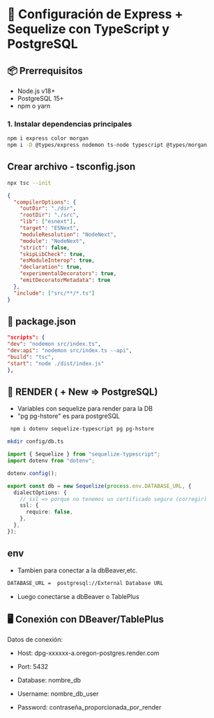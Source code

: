 # 🚀 Configuración de Express + Sequelize con TypeScript y PostgreSQL

## 📦 Prerrequisitos

- Node.js v18+
- PostgreSQL 15+
- npm o yarn

### 1. Instalar dependencias principales

```bash
npm i express color morgan
npm i -D @types/express nodemon ts-node typescript @types/morgan
```

## Crear archivo - tsconfig.json

```bash
npx tsc --init
```

```json
{
  "compilerOptions": {
    "outDir": "./dir",
    "rootDir": "./src",
    "lib": ["esnext"],
    "target": "ESNext",
    "moduleResolution": "NodeNext",
    "module": "NodeNext",
    "strict": false,
    "skipLibCheck": true,
    "esModuleInterop": true,
    "declaration": true,
    "experimentalDecorators": true,
    "emitDecoratorMetadata": true
  },
  "include": ["src/**/*.ts"]
}
```

## 🚦 package.json

```json
"scripts": {
"dev": "nodemon src/index.ts",
"dev:api": "nodemon src/index.ts --api",
"build": "tsc",
"start": "node ./dist/index.js"
},
```

## 🔄 RENDER ( + New => PostgreSQL)

- Variables con sequelize para render para la DB
- "pg pg-hstore" es para postgreSQL

```bash
 npm i dotenv sequelize-typescript pg pg-hstore
```

```bash
mkdir config/db.ts
```

```typescript
import { Sequelize } from "sequelize-typescript";
import dotenv from "dotenv";

dotenv.config();

export const db = new Sequelize(process.env.DATABASE_URL, {
  dialectOptions: {
    // ssl => porque no tenemos un certificado seguro (corregir)
    ssl: {
      require: false,
    },
  },
});
```

## env

- Tambien para conectar a la dbBeaver,etc.

```bash
DATABASE_URL =  postgresql://External Database URL
```

- Luego conectarse a dbBeaver o TablePlus

## 🖥 Conexión con DBeaver/TablePlus

Datos de conexión:

- Host: dpg-xxxxxx-a.oregon-postgres.render.com

- Port: 5432

- Database: nombre_db

- Username: nombre_db_user

- Password: contraseña_proporcionada_por_render
